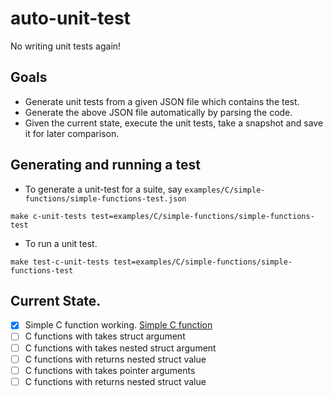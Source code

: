 # auto-unit-test
No writing unit tests again!

## Goals
- Generate unit tests from a given JSON file which contains the test.
- Generate the above JSON file automatically by parsing the code.
- Given the current state, execute the unit tests, take a snapshot and save it for later comparison.

## Generating and running a test
- To generate a unit-test for a suite, say `examples/C/simple-functions/simple-functions-test.json`
```shell
make c-unit-tests test=examples/C/simple-functions/simple-functions-test
```
- To run a unit test.
```shell
make test-c-unit-tests test=examples/C/simple-functions/simple-functions-test
```

## Current State.
- [x] Simple C function working. [Simple C function]
- [ ] C functions with takes struct argument
- [ ] C functions with takes nested struct argument
- [ ] C functions with returns nested struct value
- [ ] C functions with takes pointer arguments
- [ ] C functions with returns nested struct value

[Simple C function]: examples/c/simple-functions/simple-function.h
